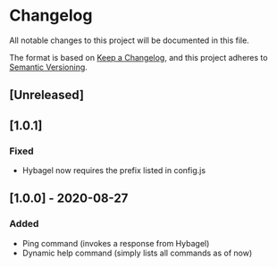 # Changelog
All notable changes to this project will be documented in this file.

The format is based on [Keep a Changelog](https://keepachangelog.com/en/1.0.0/),
and this project adheres to [Semantic Versioning](https://semver.org/spec/v2.0.0.html).

## [Unreleased]

## [1.0.1]
### Fixed
- Hybagel now requires the prefix listed in config.js

## [1.0.0] - 2020-08-27
### Added
- Ping command (invokes a response from Hybagel)
- Dynamic help command (simply lists all commands as of now)
